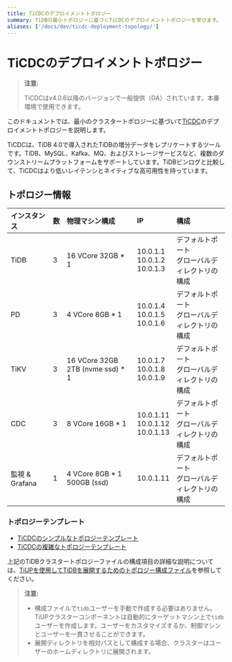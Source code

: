 ```yaml
---
title: TiCDCのデプロイメントトポロジー
summary: TiDBの最小トポロジーに基づくTiCDCのデプロイメントトポロジーを学びます。
aliases: ['/docs/dev/ticdc-deployment-topology/']
---
```


# TiCDCのデプロイメントトポロジー

> **注意:**
>
> TiCDCはv4.0.6以降のバージョンで一般提供（GA）されています。本番環境で使用できます。

このドキュメントでは、最小のクラスタートポロジーに基づいて[TiCDC](/ticdc/ticdc-overview.md)のデプロイメントトポロジーを説明します。

TiCDCは、TiDB 4.0で導入されたTiDBの増分データをレプリケートするツールです。TiDB、MySQL、Kafka、MQ、およびストレージサービスなど、複数のダウンストリームプラットフォームをサポートしています。TiDBビンログと比較して、TiCDCはより低いレイテンシとネイティブな高可用性を持っています。

## トポロジー情報

| インスタンス | 数 | 物理マシン構成 | IP | 構成 |
| :-- | :-- | :-- | :-- | :-- |
| TiDB | 3 | 16 VCore 32GB * 1 | 10.0.1.1 <br/> 10.0.1.2 <br/> 10.0.1.3 | デフォルトポート <br/> グローバルディレクトリの構成 |
| PD | 3 | 4 VCore 8GB * 1 | 10.0.1.4 <br/> 10.0.1.5 <br/> 10.0.1.6 | デフォルトポート <br/> グローバルディレクトリの構成 |
| TiKV | 3 | 16 VCore 32GB 2TB (nvme ssd) * 1 | 10.0.1.7 <br/> 10.0.1.8 <br/> 10.0.1.9 | デフォルトポート <br/> グローバルディレクトリの構成 |
| CDC | 3 | 8 VCore 16GB * 1 | 10.0.1.11 <br/> 10.0.1.12 <br/> 10.0.1.13 | デフォルトポート <br/> グローバルディレクトリの構成 |
| 監視 & Grafana | 1 | 4 VCore 8GB * 1 500GB (ssd) | 10.0.1.11 | デフォルトポート <br/> グローバルディレクトリの構成 |

### トポロジーテンプレート

- [TiCDCのシンプルなトポロジーテンプレート](https://github.com/pingcap/docs/blob/master/config-templates/simple-cdc.yaml)
- [TiCDCの複雑なトポロジーテンプレート](https://github.com/pingcap/docs/blob/master/config-templates/complex-cdc.yaml)

上記のTiDBクラスタートポロジーファイルの構成項目の詳細な説明については、[TiUPを使用してTiDBを展開するためのトポロジー構成ファイル](/tiup/tiup-cluster-topology-reference.md)を参照してください。

> **注意:**
>
> - 構成ファイルで`tidb`ユーザーを手動で作成する必要はありません。TiUPクラスターコンポーネントは自動的にターゲットマシン上で`tidb`ユーザーを作成します。ユーザーをカスタマイズするか、制御マシンとユーザーを一貫させることができます。
> - 展開ディレクトリを相対パスとして構成する場合、クラスターはユーザーのホームディレクトリに展開されます。